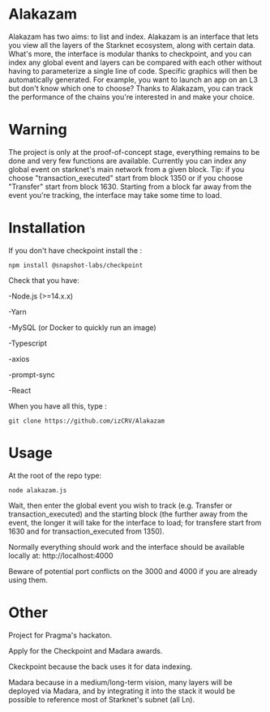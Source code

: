 # Alakazam

Alakazam has two aims: to list and index. Alakazam is an interface that lets you view all the layers of the Starknet ecosystem, along with certain data. What's more, the interface is modular thanks to checkpoint, and you can index any global event and layers can be compared with each other without having to parameterize a single line of code. Specific graphics will then be automatically generated. For example, you want to launch an app on an L3 but don't know which one to choose? Thanks to Alakazam, you can track the performance of the chains you're interested in and make your choice.

# Warning

The project is only at the proof-of-concept stage, everything remains to be done and very few functions are available. Currently you can index any global event on starknet's main network from a given block. Tip: if you choose "transaction_executed" start from block 1350 or if you choose "Transfer" start from block 1630. Starting from a block far away from the event you're tracking, the interface may take some time to load.

# Installation

If you don't have checkpoint install the :


```
npm install @snapshot-labs/checkpoint
```


Check that you have: 

-Node.js (>=14.x.x) 

-Yarn

-MySQL (or Docker to quickly run an image)

-Typescript

-axios

-prompt-sync

-React


When you have all this, type :

```
git clone https://github.com/izCRV/Alakazam
```


# Usage

At the root of the repo type:

```
node alakazam.js
```

Wait, then enter the global event you wish to track (e.g. Transfer or transaction_executed) and the starting block (the further away from the event, the longer it will take for the interface to load; for transfere start from 1630 and for transaction_executed from 1350).

Normally everything should work and the interface should be available locally at: http://localhost:4000

Beware of potential port conflicts on the 3000 and 4000 if you are already using them.


# Other 

Project for Pragma's hackaton.

Apply for the Checkpoint and Madara awards.

Ckeckpoint because the back uses it for data indexing.

Madara because in a medium/long-term vision, many layers will be deployed via Madara, and by integrating it into the stack it would be possible to reference most of Starknet's subnet (all Ln).
